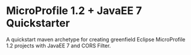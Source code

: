 # MicroProfile 1.2 + JavaEE 7 Quickstarter

A quickstart maven archetype for creating greenfield Eclipse MicroProfile 1.2 projects
with JavaEE 7 and CORS Filter.
